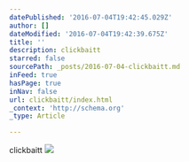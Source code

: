 ```yaml
---
datePublished: '2016-07-04T19:42:45.029Z'
author: []
dateModified: '2016-07-04T19:42:39.675Z'
title: ''
description: clickbaitt
starred: false
sourcePath: _posts/2016-07-04-clickbaitt.md
inFeed: true
hasPage: true
inNav: false
url: clickbaitt/index.html
_context: 'http://schema.org'
_type: Article

---
```

clickbaitt
![](https://the-grid-user-content.s3-us-west-2.amazonaws.com/137b100e-4d5a-4096-b092-937dbf7eb472.jpg)